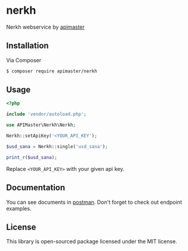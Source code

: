 # nerkh

Nerkh webservice by [apimaster](http://apimaster.ir/product/nerkh)

## Installation

Via Composer

``` bash
$ composer require apimaster/nerkh
```

## Usage

``` php
<?php

include 'vendor/autoload.php';

use APIMaster\Nerkh\Nerkh;

Nerkh::setApiKey('<YOUR_API_KEY');

$usd_sana = Nerkh::single('usd_sana');

print_r($usd_sana);
```

Replace `<YOUR_API_KEY>` with your given api key.

## Documentation

You can see documents in [postman](https://documenter.getpostman.com/view/3509100/RWgja2Ry). 
Don't forget to check out endpoint examples.

## License

This library is open-sourced package licensed under the MIT license.
